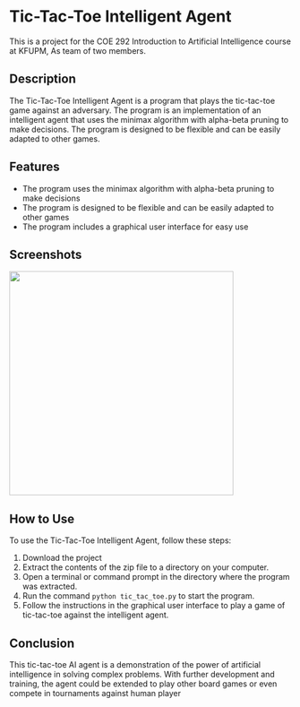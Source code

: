 # Tic-Tac-Toe Intelligent Agent 

This is a project for the COE 292 Introduction to Artificial Intelligence course at KFUPM, As team of two members.

## Description

The Tic-Tac-Toe Intelligent Agent is a program that plays the tic-tac-toe game against an adversary. The program is an implementation of an intelligent agent that uses the minimax algorithm with alpha-beta pruning to make decisions. The program is designed to be flexible and can be easily adapted to other games.

## Features

- The program uses the minimax algorithm with alpha-beta pruning to make decisions
- The program is designed to be flexible and can be easily adapted to other games
- The program includes a graphical user interface for easy use

## Screenshots

<img src="https://user-images.githubusercontent.com/65549274/232622424-f25b032a-0da1-4312-9996-fdc61b93ade6.jpg" width="400">


## How to Use

To use the Tic-Tac-Toe Intelligent Agent, follow these steps:

1. Download the project
2. Extract the contents of the zip file to a directory on your computer.
3. Open a terminal or command prompt in the directory where the program was extracted.
4. Run the command `python tic_tac_toe.py` to start the program.
5. Follow the instructions in the graphical user interface to play a game of tic-tac-toe against the intelligent agent.

## Conclusion
This tic-tac-toe AI agent is a demonstration of the power of artificial intelligence in solving complex problems. 
With further development and training, the agent could be extended to play other board games or even compete in tournaments against human player
